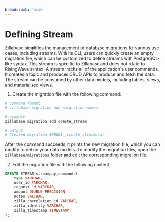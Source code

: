 ```yaml
---
breadcrumb: false
---
```


# Defining Stream

Zillabase simplifies the management of database migrations for various use cases, including streams. With its CLI, users can quickly create an empty migration file, which can be customized to define streams with PostgreSQL-like syntax. This stream is specific to Zillabase and does not relate to RisingWave syntax. A stream tracks all of the application's user commands. It creates a topic and produces CRUD APIs to produce and fetch the data. The stream can be consumed by other data models, including tables, views, and materialized views.

1. Create the migration file with the following command:

```sh
# command format
# zillabase migration add <migration-name>

# example
zillabase migration add create_stream

# output
# Created migration 000001__create_stream.sql
```

After the command succeeds, it prints the new migration file, which you can modify to define your data models. To modify the migration files, open the `zillabase/migrations` folder and edit the corresponding migration file.

2. Edit the migration file with the following content.

```sql
CREATE STREAM streampay_commands(
    type VARCHAR,
    user_id VARCHAR,
    request_id VARCHAR,
    amount DOUBLE PRECISION,
    notes VARCHAR,
    zilla_correlation_id VARCHAR,
    zilla_identity VARCHAR,
    zilla_timestamp TIMESTAMP
);
```